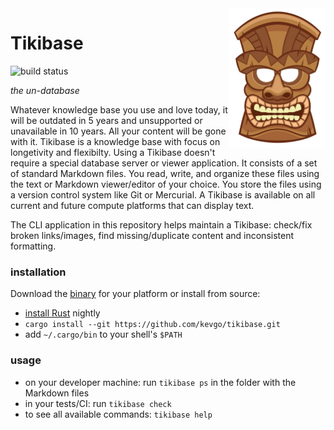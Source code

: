<img src="doc/tiki_head.jpg" width="154" height="223" align="right">

# Tikibase

![build status](https://github.com/kevgo/tikibase/actions/workflows/ci.yml/badge.svg)

_the un-database_

Whatever knowledge base you use and love today, it will be outdated in 5 years
and unsupported or unavailable in 10 years. All your content will be gone with
it. Tikibase is a knowledge base with focus on longetivity and flexibilty. Using
a Tikibase doesn't require a special database server or viewer application. It
consists of a set of standard Markdown files. You read, write, and organize
these files using the text or Markdown viewer/editor of your choice. You store
the files using a version control system like Git or Mercurial. A Tikibase is
available on all current and future compute platforms that can display text.

The CLI application in this repository helps maintain a Tikibase: check/fix
broken links/images, find missing/duplicate content and inconsistent formatting.

### installation

Download the [binary](https://github.com/kevgo/tikibase/releases/latest) for
your platform or install from source:

- [install Rust](https://rustup.rs) nightly
- `cargo install --git https://github.com/kevgo/tikibase.git`
- add `~/.cargo/bin` to your shell's `$PATH`

### usage

- on your developer machine: run `tikibase ps` in the folder with the Markdown
  files
- in your tests/CI: run `tikibase check`
- to see all available commands: `tikibase help`
